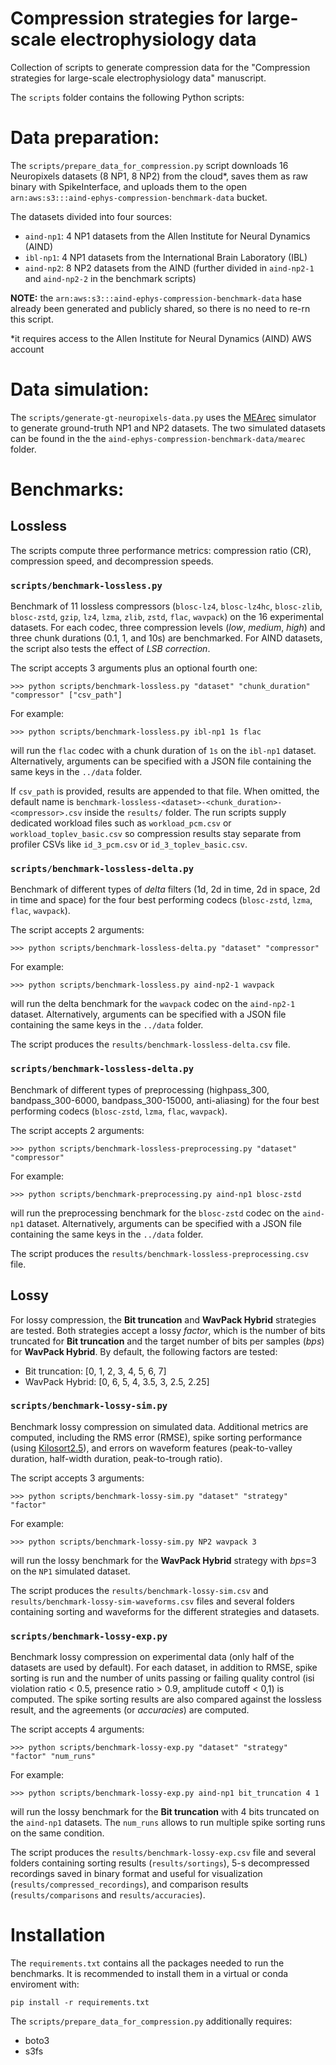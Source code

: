 # Compression strategies for large-scale electrophysiology data 

Collection of scripts to generate compression data for the "Compression strategies for large-scale electrophysiology data" 
manuscript.

The `scripts` folder contains the following Python scripts:

# Data preparation:

The `scripts/prepare_data_for_compression.py` script downloads 16 Neuropixels datasets (8 NP1, 8 NP2) from the cloud*, 
saves them as raw binary with SpikeInterface, and uploads them to the open `arn:aws:s3:::aind-ephys-compression-benchmark-data` bucket.

The datasets divided into four sources:
- `aind-np1`: 4 NP1 datasets from the Allen Institute for Neural Dynamics (AIND)
- `ibl-np1`: 4 NP1 datasets from the International Brain Laboratory (IBL)
- `aind-np2`: 8 NP2 datasets from the AIND (further divided in `aind-np2-1` and `aind-np2-2` in the benchmark scripts)

**NOTE:** the `arn:aws:s3:::aind-ephys-compression-benchmark-data` hase already been generated and publicly shared, so there is no need to re-rn this script.

*it requires access to the Allen Institute for Neural Dynamics (AIND) AWS account


# Data simulation:

The `scripts/generate-gt-neuropixels-data.py` uses the [MEArec](https://mearec.readthedocs.io/en/latest/) simulator to generate ground-truth NP1 and NP2 datasets.
The two simulated datasets can be found in the the `aind-ephys-compression-benchmark-data/mearec` folder.

# Benchmarks:

## Lossless

The scripts compute three performance metrics: compression ratio (CR), compression speed, and decompression speeds.

### `scripts/benchmark-lossless.py`

Benchmark of 11 lossless compressors (`blosc-lz4`, `blosc-lz4hc`, `blosc-zlib`, `blosc-zstd`,
`gzip`, `lz4`, `lzma`, `zlib`, `zstd`, `flac`, `wavpack`) on the 16 experimental datasets.
For each codec, three compression levels (*low*, *medium*, *high*) and three chunk durations (0.1, 1, and 10s) are benchmarked.
For AIND datasets, the script also tests the effect of *LSB correction*.
  
The script accepts 3 arguments plus an optional fourth one:
```
>>> python scripts/benchmark-lossless.py "dataset" "chunk_duration" "compressor" ["csv_path"]
```
For example:
```
>>> python scripts/benchmark-lossless.py ibl-np1 1s flac
```
will run the `flac` codec with a chunk duration of `1s` on the `ibl-np1` dataset. 
Alternatively, arguments can be specified with a JSON file containing the same keys in the `../data` folder.

If `csv_path` is provided, results are appended to that file. When omitted,
the default name is `benchmark-lossless-<dataset>-<chunk_duration>-<compressor>.csv`
inside the `results/` folder. The run scripts supply dedicated workload
files such as `workload_pcm.csv` or `workload_toplev_basic.csv` so
compression results stay separate from profiler CSVs like `id_3_pcm.csv`
or `id_3_toplev_basic.csv`.



### `scripts/benchmark-lossless-delta.py`
 
Benchmark of different types of *delta* filters (1d, 2d in time, 2d in space, 2d in time and space) for the four best performing codecs (`blosc-zstd`, `lzma`, `flac`, `wavpack`).

The script accepts 2 arguments: 
```
>>> python scripts/benchmark-lossless-delta.py "dataset" "compressor"
```
For example:
```
>>> python scripts/benchmark-lossless.py aind-np2-1 wavpack
```
will run the delta benchmark for the `wavpack` codec on the `aind-np2-1` dataset.
Alternatively, arguments can be specified with a JSON file containing the same keys in the `../data` folder.

The script produces the `results/benchmark-lossless-delta.csv` file.


### `scripts/benchmark-lossless-delta.py`
 
Benchmark of different types of preprocessing (highpass_300, bandpass_300-6000, bandpass_300-15000, anti-aliasing) for the four best performing codecs (`blosc-zstd`, `lzma`, `flac`, `wavpack`).

The script accepts 2 arguments: 
```
>>> python scripts/benchmark-lossless-preprocessing.py "dataset" "compressor"
```
For example:
```
>>> python scripts/benchmark-preprocessing.py aind-np1 blosc-zstd
```
will run the preprocessing benchmark for the `blosc-zstd` codec on the `aind-np1` dataset.
Alternatively, arguments can be specified with a JSON file containing the same keys in the `../data` folder.

The script produces the `results/benchmark-lossless-preprocessing.csv` file.


## Lossy

For lossy compression, the **Bit truncation** and **WavPack Hybrid** strategies are tested.
Both strategies accept a lossy *factor*, which is the number of bits truncated for **Bit truncation** and the target number
of bits per samples (*bps*) for **WavPack Hybrid**. By default, the following factors are tested:

- Bit truncation: [0, 1, 2, 3, 4, 5, 6, 7]
- WavPack Hybrid: [0, 6, 5, 4, 3.5, 3, 2.5, 2.25]


### `scripts/benchmark-lossy-sim.py`
 
Benchmark lossy compression on simulated data. Additional metrics are computed, including the RMS error (RMSE), spike sorting performance 
(using [Kilosort2.5](https://github.com/MouseLand/Kilosort/tree/c31df11de9a4235c22a20909884f467c3813a2e4)), and errors on waveform features (peak-to-valley duration, half-width duration, peak-to-trough ratio).

The script accepts 3 arguments: 
```
>>> python scripts/benchmark-lossy-sim.py "dataset" "strategy" "factor"
```
For example:
```
>>> python scripts/benchmark-lossy-sim.py NP2 wavpack 3
```
will run the lossy benchmark for the **WavPack Hybrid** strategy with *bps*=3 on the `NP1` simulated dataset.

The script produces the `results/benchmark-lossy-sim.csv` and `results/benchmark-lossy-sim-waveforms.csv` files and several folders 
containing sorting and waveforms for the different strategies and datasets.



### `scripts/benchmark-lossy-exp.py`
 
Benchmark lossy compression on experimental data (only half of the datasets are used by default). 
For each dataset, in addition to RMSE, spike sorting is run and the number of units passing or failing quality control (isi violation ratio < 0.5, presence ratio > 0.9, amplitude cutoff < 0,1) is computed.
The spike sorting results are also compared against the lossless result, and the agreements (or *accuracies*) are computed.

The script accepts 4 arguments: 
```
>>> python scripts/benchmark-lossy-exp.py "dataset" "strategy" "factor" "num_runs"
```
For example:
```
>>> python scripts/benchmark-lossy-exp.py aind-np1 bit_truncation 4 1
```
will run the lossy benchmark for the **Bit truncation** with 4 bits truncated on the `aind-np1` datasets. The `num_runs` allows 
to run multiple spike sorting runs on the same condition.

The script produces the `results/benchmark-lossy-exp.csv` file and several folders containing sorting results (`results/sortings`), 
5-s decompressed recordings saved in binary format and useful for visualization (`results/compressed_recordings`), and comparison results (`results/comparisons` and `results/accuracies`).


# Installation

The `requirements.txt` contains all the packages needed to run the benchmarks. It is recommended to install them in a virtual or conda enviroment with:

```
pip install -r requirements.txt
```

The `scripts/prepare_data_for_compression.py` additionally requires:
- boto3
- s3fs
